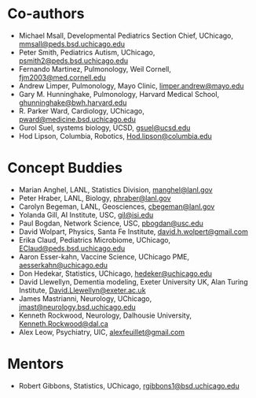 # Co-authors
+ Michael Msall, Developmental Pediatrics Section Chief, UChicago, mmsall@peds.bsd.uchicago.edu 
+ Peter Smith, Pediatrics Autism, UChicago, psmith2@peds.bsd.uchicago.edu 
+ Fernando Martinez, Pulmonology, Weil Cornell, fjm2003@med.cornell.edu 
+ Andrew Limper, Pulmonology, Mayo Clinic, limper.andrew@mayo.edu 
+ Gary M. Hunninghake, Pulmonology, Harvard Medical School, ghunninghake@bwh.harvard.edu 
+ R. Parker Ward, Cardiology, UChicago, pward@medicine.bsd.uchicago.edu 
+ Gurol Suel, systems biology, UCSD, gsuel@ucsd.edu 
+ Hod Lipson, Columbia, Robotics, Hod.lipson@columbia.edu

# Concept Buddies
+ Marian Anghel, LANL, Statistics Division, manghel@lanl.gov 
+ Peter Hraber, LANL, Biology, phraber@lanl.gov 
+ Carolyn Begeman, LANL, Geosciences, cbegeman@lanl.gov 
+ Yolanda Gill, AI Institute, USC, gil@isi.edu 
+ Paul Bogdan, Network Science, USC, pbogdan@usc.edu 
+ David Wolpart, Physics, Santa Fe Institute, david.h.wolpert@gmail.com
+ Erika Claud, Pediatrics Microbiome, UChicago, EClaud@peds.bsd.uchicago.edu 
+ Aaron Esser-kahn, Vaccine Science, UChicago PME, aesserkahn@uchicago.edu 
+ Don Hedekar, Statistics, UChicago, hedeker@uchicago.edu 
+ David Llewellyn, Dementia modeling, Exeter University UK, Alan Turing Institute, David.Llewellyn@exeter.ac.uk
+ James Mastrianni, Neurology, UChicago, jmast@neurology.bsd.uchicago.edu 
+ Kenneth Rockwood, Neurology, Dalhousie University, Kenneth.Rockwood@dal.ca 
+ Alex Leow, Psychiatry, UIC, alexfeuillet@gmail.com

# Mentors
+ Robert Gibbons, Statistics, UChicago, rgibbons1@bsd.uchicago.edu 